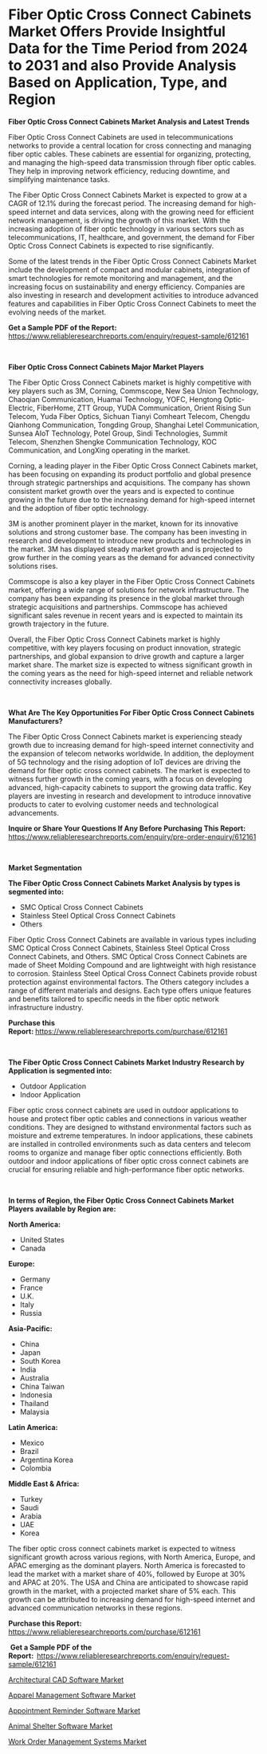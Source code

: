 <p><h1>Fiber Optic Cross Connect Cabinets Market Offers Provide Insightful Data for the Time Period from 2024 to 2031 and also Provide Analysis Based on Application, Type, and Region</h1></p><p><strong>Fiber Optic Cross Connect Cabinets Market Analysis and Latest Trends</strong></p>
<p><p>Fiber Optic Cross Connect Cabinets are used in telecommunications networks to provide a central location for cross connecting and managing fiber optic cables. These cabinets are essential for organizing, protecting, and managing the high-speed data transmission through fiber optic cables. They help in improving network efficiency, reducing downtime, and simplifying maintenance tasks.</p><p>The Fiber Optic Cross Connect Cabinets Market is expected to grow at a CAGR of 12.1% during the forecast period. The increasing demand for high-speed internet and data services, along with the growing need for efficient network management, is driving the growth of this market. With the increasing adoption of fiber optic technology in various sectors such as telecommunications, IT, healthcare, and government, the demand for Fiber Optic Cross Connect Cabinets is expected to rise significantly.</p><p>Some of the latest trends in the Fiber Optic Cross Connect Cabinets Market include the development of compact and modular cabinets, integration of smart technologies for remote monitoring and management, and the increasing focus on sustainability and energy efficiency. Companies are also investing in research and development activities to introduce advanced features and capabilities in Fiber Optic Cross Connect Cabinets to meet the evolving needs of the market.</p></p>
<p><strong>Get a Sample PDF of the Report:&nbsp;</strong> <a href="https://www.reliableresearchreports.com/enquiry/request-sample/612161">https://www.reliableresearchreports.com/enquiry/request-sample/612161</a></p>
<p>&nbsp;</p>
<p><strong>Fiber Optic Cross Connect Cabinets Major Market Players</strong></p>
<p><p>The Fiber Optic Cross Connect Cabinets market is highly competitive with key players such as 3M, Corning, Commscope, New Sea Union Technology, Chaoqian Communication, Huamai Technology, YOFC, Hengtong Optic-Electric, FiberHome, ZTT Group, YUDA Communication, Orient Rising Sun Telecom, Yuda Fiber Optics, Sichuan Tianyi Comheart Telecom, Chengdu Qianhong Communication, Tongding Group, Shanghai Letel Communication, Sunsea AIoT Technology, Potel Group, Sindi Technologies, Summit Telecom, Shenzhen Shengke Communication Technology, KOC Communication, and LongXing operating in the market.</p><p>Corning, a leading player in the Fiber Optic Cross Connect Cabinets market, has been focusing on expanding its product portfolio and global presence through strategic partnerships and acquisitions. The company has shown consistent market growth over the years and is expected to continue growing in the future due to the increasing demand for high-speed internet and the adoption of fiber optic technology.</p><p>3M is another prominent player in the market, known for its innovative solutions and strong customer base. The company has been investing in research and development to introduce new products and technologies in the market. 3M has displayed steady market growth and is projected to grow further in the coming years as the demand for advanced connectivity solutions rises.</p><p>Commscope is also a key player in the Fiber Optic Cross Connect Cabinets market, offering a wide range of solutions for network infrastructure. The company has been expanding its presence in the global market through strategic acquisitions and partnerships. Commscope has achieved significant sales revenue in recent years and is expected to maintain its growth trajectory in the future.</p><p>Overall, the Fiber Optic Cross Connect Cabinets market is highly competitive, with key players focusing on product innovation, strategic partnerships, and global expansion to drive growth and capture a larger market share. The market size is expected to witness significant growth in the coming years as the need for high-speed internet and reliable network connectivity increases globally.</p></p>
<p>&nbsp;</p>
<p><strong>What Are The Key Opportunities For Fiber Optic Cross Connect Cabinets Manufacturers?</strong></p>
<p><p>The Fiber Optic Cross Connect Cabinets market is experiencing steady growth due to increasing demand for high-speed internet connectivity and the expansion of telecom networks worldwide. In addition, the deployment of 5G technology and the rising adoption of IoT devices are driving the demand for fiber optic cross connect cabinets. The market is expected to witness further growth in the coming years, with a focus on developing advanced, high-capacity cabinets to support the growing data traffic. Key players are investing in research and development to introduce innovative products to cater to evolving customer needs and technological advancements.</p></p>
<p><strong>Inquire or Share Your Questions If Any Before Purchasing This Report:</strong> <a href="https://www.reliableresearchreports.com/enquiry/pre-order-enquiry/612161">https://www.reliableresearchreports.com/enquiry/pre-order-enquiry/612161</a></p>
<p>&nbsp;</p>
<p><strong>Market Segmentation</strong></p>
<p><strong>The Fiber Optic Cross Connect Cabinets Market Analysis by types is segmented into:</strong></p>
<p><ul><li>SMC Optical Cross Connect Cabinets</li><li>Stainless Steel Optical Cross Connect Cabinets</li><li>Others</li></ul></p>
<p><p>Fiber Optic Cross Connect Cabinets are available in various types including SMC Optical Cross Connect Cabinets, Stainless Steel Optical Cross Connect Cabinets, and Others. SMC Optical Cross Connect Cabinets are made of Sheet Molding Compound and are lightweight with high resistance to corrosion. Stainless Steel Optical Cross Connect Cabinets provide robust protection against environmental factors. The Others category includes a range of different materials and designs. Each type offers unique features and benefits tailored to specific needs in the fiber optic network infrastructure industry.</p></p>
<p><strong>Purchase this Report:&nbsp;</strong><a href="https://www.reliableresearchreports.com/purchase/612161">https://www.reliableresearchreports.com/purchase/612161</a></p>
<p>&nbsp;</p>
<p><strong>The Fiber Optic Cross Connect Cabinets Market Industry Research by Application is segmented into:</strong></p>
<p><ul><li>Outdoor Application</li><li>Indoor Application</li></ul></p>
<p><p>Fiber optic cross connect cabinets are used in outdoor applications to house and protect fiber optic cables and connections in various weather conditions. They are designed to withstand environmental factors such as moisture and extreme temperatures. In indoor applications, these cabinets are installed in controlled environments such as data centers and telecom rooms to organize and manage fiber optic connections efficiently. Both outdoor and indoor applications of fiber optic cross connect cabinets are crucial for ensuring reliable and high-performance fiber optic networks.</p></p>
<p>&nbsp;</p>
<p><strong>In terms of Region, the Fiber Optic Cross Connect Cabinets Market Players available by Region are:</strong></p>
<p>
    <p> <strong> North America: </strong>
        <ul>
            <li>United States</li>
            <li>Canada</li>
        </ul>
        </p> 
    <p> <strong> Europe: </strong>
        <ul>
            <li>Germany</li>
            <li>France</li>
            <li>U.K.</li>
            <li>Italy</li>
            <li>Russia</li>
        </ul>
        </p> 
    <p> <strong> Asia-Pacific: </strong>
        <ul>
            <li>China</li>
            <li>Japan</li>
            <li>South Korea</li>
            <li>India</li>
            <li>Australia</li>
            <li>China Taiwan</li>
            <li>Indonesia</li>
            <li>Thailand</li>
            <li>Malaysia</li>
        </ul>
        </p> 
    <p> <strong> Latin America: </strong>
        <ul>
            <li>Mexico</li>
            <li>Brazil</li>
            <li>Argentina Korea</li>
            <li>Colombia</li>
        </ul>
        </p> 
    <p> <strong> Middle East & Africa: </strong>
        <ul>
            <li>Turkey</li>
            <li>Saudi</li>
            <li>Arabia</li>
            <li>UAE</li>
            <li>Korea</li>
        </ul>
    </p>
    </p>
<p><p>The fiber optic cross connect cabinets market is expected to witness significant growth across various regions, with North America, Europe, and APAC emerging as the dominant players. North America is forecasted to lead the market with a market share of 40%, followed by Europe at 30% and APAC at 20%. The USA and China are anticipated to showcase rapid growth in the market, with a projected market share of 5% each. This growth can be attributed to increasing demand for high-speed internet and advanced communication networks in these regions.</p></p>
<p><strong>Purchase this Report: </strong><a href="https://www.reliableresearchreports.com/purchase/612161">https://www.reliableresearchreports.com/purchase/612161</a></p>
<p>&nbsp;<strong>Get a Sample PDF of the Report:&nbsp;&nbsp;</strong><a href="https://www.reliableresearchreports.com/enquiry/request-sample/612161">https://www.reliableresearchreports.com/enquiry/request-sample/612161</a></p>
<p><strong></strong></p>
<p><p><a href="https://medium.com/@natlockman/architectural-cad-software-market-report-reveals-the-latest-trends-and-growth-opportunities-of-this-9c28cf7f9d7e">Architectural CAD Software Market</a></p><p><a href="https://medium.com/@natlockman/apparel-management-software-market-competitive-analysis-market-trends-and-forecast-to-2031-5068a041d05c">Apparel Management Software Market</a></p><p><a href="https://medium.com/@natlockman/appointment-reminder-software-market-analysis-and-sze-forecasted-for-period-from-2024-to-2031-fc90dbd2df78">Appointment Reminder Software Market</a></p><p><a href="https://medium.com/p/bdae9e99048a/edit">Animal Shelter Software Market</a></p><p><a href="https://medium.com/@natlockman/work-order-management-systems-market-furnishes-information-on-market-share-market-trends-and-8cdb5394cab6">Work Order Management Systems Market</a></p></p>